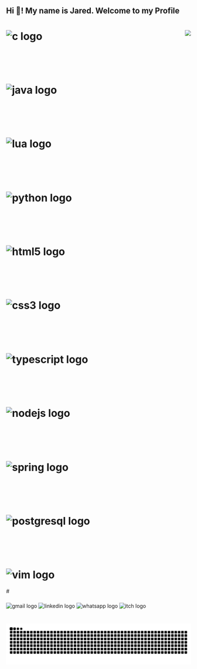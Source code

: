 <h2 align="left">Hi 👋! My name is Jared. Welcome to my Profile</h2>

###

# <img align="right" height="150" src="https://media1.giphy.com/media/v1.Y2lkPTc5MGI3NjExcGFldHBoMnNzdWt1ZDI5bzd4MW5jbW81NmltaWV6MjNsYm83dXdoOCZlcD12MV9pbnRlcm5hbF9naWZfYnlfaWQmY3Q9Zw/OK5LK5zLFfdm/giphy.gif"  />

###

# <div align="left">
#  <img src="https://cdn.jsdelivr.net/gh/devicons/devicon/icons/c/c-original.svg" height="30" alt="c logo"  />
#  <img width="12" />
#  <img src="https://cdn.jsdelivr.net/gh/devicons/devicon/icons/java/java-original.svg" height="30" alt="java logo"  />
#  <img width="12" />
#  <img src="https://cdn.jsdelivr.net/gh/devicons/devicon/icons/lua/lua-original.svg" height="30" alt="lua logo"  />
#  <img width="12" />
#  <img src="https://cdn.jsdelivr.net/gh/devicons/devicon/icons/python/python-original.svg" height="30" alt="python logo"  />
#  <img width="12" />
#  <img src="https://cdn.jsdelivr.net/gh/devicons/devicon/icons/html5/html5-original.svg" height="30" alt="html5 logo"  />
#  <img width="12" />
#  <img src="https://cdn.jsdelivr.net/gh/devicons/devicon/icons/css3/css3-original.svg" height="30" alt="css3 logo"  />
#  <img width="12" />
#  <img src="https://cdn.jsdelivr.net/gh/devicons/devicon/icons/typescript/typescript-original.svg" height="30" alt="typescript logo"  />
#  <img width="12" />
#  <img src="https://cdn.jsdelivr.net/gh/devicons/devicon/icons/nodejs/nodejs-original.svg" height="30" alt="nodejs logo"  />
#  <img width="12" />
#  <img src="https://cdn.jsdelivr.net/gh/devicons/devicon/icons/spring/spring-original.svg" height="30" alt="spring logo"  />
#  <img width="12" />
#  <img src="https://cdn.jsdelivr.net/gh/devicons/devicon/icons/postgresql/postgresql-original.svg" height="30" alt="postgresql logo"  />
#  <img width="12" />
#  <img src="https://cdn.jsdelivr.net/gh/devicons/devicon/icons/vim/vim-original.svg" height="30" alt="vim logo"  />
#</div>

###

<div align="left">
  <img src="https://img.shields.io/static/v1?message=Gmail&logo=gmail&label=&color=D14836&logoColor=white&labelColor=&style=for-the-badge" height="35" alt="gmail logo"  />
  <img src="https://img.shields.io/static/v1?message=LinkedIn&logo=linkedin&label=&color=0077B5&logoColor=white&labelColor=&style=for-the-badge" height="35" alt="linkedin logo"  />
  <img src="https://img.shields.io/static/v1?message=Whatsapp&logo=whatsapp&label=&color=25D366&logoColor=white&labelColor=&style=for-the-badge" height="35" alt="whatsapp logo"  />
  <img src="https://img.shields.io/static/v1?message=itch.io&logo=itch&label=&color=000000&logoColor=white&labelColor=&style=for-the-badge" height="35" alt="itch logo"  />
</div>

###

<br clear="both">

<img src="https://raw.githubusercontent.com/Jayy-Ay/Jayy-Ay/output/snake.svg" alt="Snake animation" />

###
